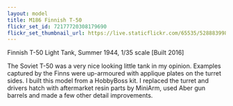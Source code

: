 ```yaml
---
layout: model
title: M186 Finnish T-50
flickr_set_id: 72177720308179690
flickr_set_thumbnail_url: https://live.staticflickr.com/65535/52888399815_64265b1dd1_m.jpg
---
```


Finnish T-50 Light Tank, Summer 1944, 1/35 scale  [Built 2016]

The Soviet T-50 was a very nice looking little tank in my opinion. Examples captured by the Finns were up-armoured with applique plates on the turret sides. I built this model from a HobbyBoss kit. I replaced the turret and drivers hatch with aftermarket resin parts by MiniArm, used Aber gun barrels and made a few other detail improvements.


